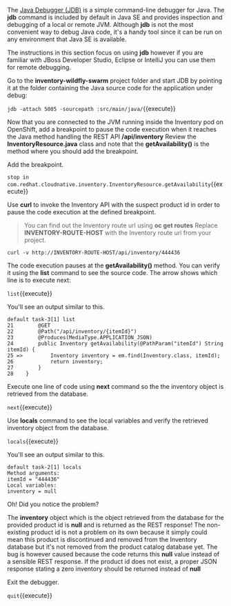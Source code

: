 The [Java Debugger (JDB)](http://docs.oracle.com/javase/8/docs/technotes/tools/windows/jdb.html) 
is a simple command-line debugger for Java. The **jdb** command is included by default in 
Java SE and provides inspection and debugging of a local or remote JVM. Although **jdb** is not 
the most convenient way to debug Java code, it's a handy tool since it can be run on any environment 
that Java SE is available. 

The instructions in this section focus on using **jdb** however if you are familiar with JBoss Developer 
Studio, Eclipse or IntelliJ you can use them for remote debugging.

Go to the **inventory-wildfly-swarm** project folder and start JDB by pointing it at the folder 
containing the Java source code for the application under debug:

`jdb -attach 5005 -sourcepath :src/main/java/`{{execute}}

Now that you are connected to the JVM running inside the Inventory pod on OpenShift, add 
a breakpoint to pause the code execution when it reaches the Java method handling the 
REST API **/api/inventory** Review the **InventoryResource.java** class and note that the 
**getAvailability()** is the method where you should add the breakpoint.

Add the breakpoint.

`stop in com.redhat.cloudnative.inventory.InventoryResource.getAvailability`{{execute}}

Use **curl** to invoke the Inventory API with the suspect product id in order to pause the 
code execution at the defined breakpoint.

> You can find out the Inventory route url using **oc get routes** Replace 
> **INVENTORY-ROUTE-HOST** with the Inventory route url from your project.

`curl -v http://INVENTORY-ROUTE-HOST/api/inventory/444436`

The code execution pauses at the **getAvailability()** method. You can verify it 
using the **list** command to see the source code. The arrow shows which line is 
to execute next:

`list`{{execute}}

You'll see an output similar to this.

```
default task-3[1] list
21        @GET
22        @Path("/api/inventory/{itemId}")
23        @Produces(MediaType.APPLICATION_JSON)
24        public Inventory getAvailability(@PathParam("itemId") String itemId) {
25 =>         Inventory inventory = em.find(Inventory.class, itemId);
26            return inventory;
27        }
28    }
```

Execute one line of code using **next** command so the the inventory object is 
retrieved from the database.

`next`{{execute}}

Use **locals** command to see the local variables and verify the retrieved inventory 
object from the database.

`locals`{{execute}}

You'll see an output similar to this.

```
default task-2[1] locals
Method arguments:
itemId = "444436"
Local variables:
inventory = null
```

Oh! Did you notice the problem? 

The **inventory** object which is the object retrieved from the database 
for the provided product id is **null** and is returned as the REST response! The non-existing 
product id is not a problem on its own because it simply could mean this product is discontinued 
and removed from the Inventory database but it's not removed from the product catalog database 
yet. The bug is however caused because the code returns this **null** value instead of a sensible 
REST response. If the product id does not exist, a proper JSON response stating a zero inventory 
should be returned instead of **null**

Exit the debugger.

`quit`{{execute}}

